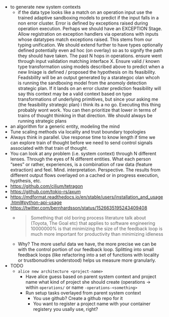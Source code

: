- to generate new system contexts
  - if the data type looks like a match on an operation input use the trained adaptive sandboxing models to predict if the input falls in a non error cluster. Error is defined by exceptions raised during operation execution. Perhaps we should have an EXCEPTION Stage. Allow registration on exception handlers via operations with inputs whose datatypes match exceptions raised. This stems from our typing unification. We should extend further to have types optionally defined potentially even ad hoc (on overlay) so as to signify the path they should have taken. The past N hops in operations. ensure went through input validation matching interface X. Ensure valid / known type transformation using models described above to predict when a new liniage is defined / proposed the hypothesis on its feasibility. Feadsbility will be an output generated by a starategoc olan whcoh is running the sandboxing model from the anomoly detection  strategic plan. If it lands on an error cluster prediction feasibility will say this context may be a valid context based on type transformations of underlying primitives, but since your asking me (the feasibility strategic plan) i think its a no go. Executing this thing probably wont work. You can then prioritize that lower in terms of trains of thought thinking in that direction. We should always be running strategic plans 
- an algorithm for a generic entity, modeling the mind
- Tune scaling methods via locality and trust boundary topologies 
- Always think in parallel. Use response time to know length if time we can explore train of thought before we need to send control signals associated with that train of thought.
- You can look at any problem (i.e. system context) through N different lenses. Through the eyes of N different entities. What each person “sees” or rather, experiences, is a combination of raw data (feature extraction) and feel. Mind. interpretation. Perspective. The results from different output flows overlayed on a cached or in progress execution, hypthesis, etc. 
- https://github.com/cilium/tetragon
- https://github.com/tokio-rs/axum
- https://mdformat.readthedocs.io/en/stable/users/installation_and_usage.html#python-api-usage
- https://twitter.com/bernhardsson/status/1526635195243409408
  - > Something that old boring process literature talk about (Toyota, The Goal etc) that applies to software engineering 10000000% is that minimizing the size of the feedback loop is much more important for productivity than minimizing idleness
  - Why? The more useful data we have, the more precise we can be with the control portion of our feedback loop. Splitting into small feedback loops (like refactoring into a set of functions with locality or trustbonudries understood) helps us measure more granularly.
- TODO
  - `alice new architecture <project-name>`
    - Have alice guess based on parent system context and project name what kind of project she should create (operations -> within `operations/` or name `-operations-<something>`
    - Run setup tasks overlayed from parent system context
      - You use github? Create a github repo for it
      - You want to register a project name with your container registery you usally use, right?